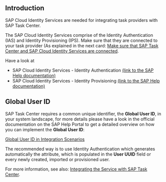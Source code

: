 ## Introduction

SAP Cloud Identity Services are needed for integrating task providers with SAP Task Center.

The SAP Cloud Identity Services comprise of the Identity Authentication (IAS) and Identity Provisioning (IPS).
Make sure that they are connected to your task provider (As explained in the next card: [Make sure that SAP Task Center and SAP Cloud Identity Services are connected](https://github.com/SAP-samples/btp-task-center-integration/blob/main/cloud-for-customer/sap-task-center-and-sap-cloud-identity-services.md).

Have a look at  

- SAP Cloud Identity Services - Identity Authentication [(link to the SAP Help documentation)](https://help.sap.com/viewer/p/IDENTITY_AUTHENTICATION)
- SAP Cloud Identity Services - Identity Provisioning [(link to the SAP Help documentation)](https://help.sap.com/viewer/product/IDENTITY_PROVISIONING/)
 
## Global User ID 

SAP Task Center requires a common unique identifier, the **Global User ID**, in your system landscape, for more details please have a look in the official documentation on the SAP Help Portal to get a detailed overview on how you can implement the **Global User ID**:

[Global User ID in Integration Scenarios](https://help.sap.com/docs/SAP_CLOUD_IDENTITY/b95c3d5bab324a3a8409eee5267a5b75/a04611df60404a248a7a8089c85b9761.html)

The recommended way is to use Identity Authentication which generates automatically the attribute, which is populated in the **User UUID** field or every newly created, imported or provisioned user.


For more information, see also: [Integrating the Service with SAP Task Center](https://help.sap.com/viewer/6d6d63354d1242d185ab4830fc04feb1/Cloud/en-US/ab5e90ebb2914be9aa145494df048a32.html).
